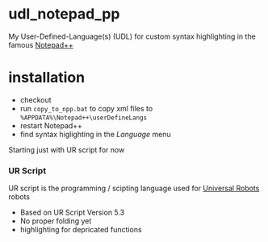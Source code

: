 # udl_notepad_pp
My User-Defined-Language(s) (UDL) for custom syntax highlighting in the famous [Notepad++](https://notepad-plus-plus.org/)

# installation
* checkout
* run `copy_to_npp.bat` to copy xml files to `%APPDATA%\Notepad++\userDefineLangs`
* restart Notepad++
* find syntax higlighting in the _Language_ menu

Starting just with UR script for now

### UR Script
UR script is the programming / scipting language used for [Universal Robots](https://www.universal-robots.com/) robots
* Based on UR Script Version 5.3
* No proper folding yet
* highlighting for depricated functions

